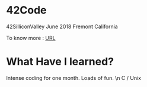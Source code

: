# 42Code
42SilliconValley June 2018
Fremont California

To know more : <a href="https://www.42.us.org/">URL <a/>

# What Have I learned?
Intense coding for one month. Loads of fun. \n
C / Unix


